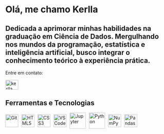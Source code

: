 # Olá, me chamo Kerlla 

## Dedicada a aprimorar minhas habilidades na graduação em Ciência de Dados. Mergulhando nos mundos da programação, estatística e inteligência artificial, busco integrar o conhecimento teórico à experiência prática. 
 

 Entre em contato:
<p align="left"><a href="https://www.linkedin.com/in/kerlla-regina-767489275/" target="_blank"><img src="https://raw.githubusercontent.com/rahuldkjain/github-profile-readme-generator/master/src/images/icons/Social/linked-in-alt.svg" alt="kerlla regina" height="30" width="40"/></a>
</p>


## Ferramentas e Tecnologias

<div style="display: flex; align-items: center;">
    <a href="#" style="margin-right: 10px;">
        <img src="https://cdn.jsdelivr.net/gh/devicons/devicon/icons/git/git-original.svg" width="40" alt="Git">
    </a>
    <a href="#" style="margin-right: 10px;">
        <img src="https://cdn.jsdelivr.net/gh/devicons/devicon/icons/html5/html5-original.svg" width="40" alt="HTML5">
    </a>
    <a href="#" style="margin-right: 10px;">
        <img src="https://cdn.jsdelivr.net/gh/devicons/devicon/icons/css3/css3-original.svg" width="40" alt="CSS3">
    </a>
    <a href="#" style="margin-right: 10px;">
        <img src="https://cdn.jsdelivr.net/gh/devicons/devicon/icons/vscode/vscode-original.svg" width="40" alt="VS Code">
    </a>
    <a href="#" style="margin-right: 10px;">
        <img src="https://cdn.jsdelivr.net/gh/devicons/devicon/icons/jupyter/jupyter-original-wordmark.svg" width="50" alt="Jupyter">
    </a>
    <a href="#" style="margin-right: 10px;">
        <img src="https://cdn.jsdelivr.net/gh/devicons/devicon/icons/python/python-original-wordmark.svg" width="50" alt="Python">
    </a>
    <a href="#" style="margin-right: 10px;">
        <img src="https://cdn.jsdelivr.net/gh/devicons/devicon/icons/numpy/numpy-original.svg" width="40" alt="NumPy">
    </a>
    <a href="#" style="margin-right: 10px;">
        <img src="https://cdn.jsdelivr.net/gh/devicons/devicon/icons/pandas/pandas-original.svg" width="40" alt="Pandas">
    </a>
</div>
